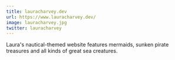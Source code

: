 ```yaml
---
title: lauracharvey.dev
url: https://www.lauracharvey.dev/
image: lauracharvey.jpg
twitter: lauracharvey
---
```


Laura's nautical-themed website features mermaids, sunken pirate treasures and all kinds of great sea creatures.


